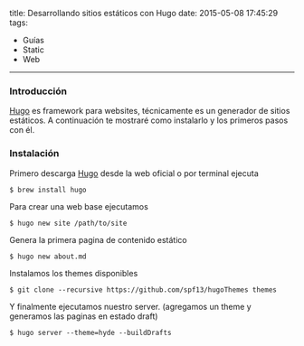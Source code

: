 title: Desarrollando sitios estáticos con Hugo
date: 2015-05-08 17:45:29
tags:
- Guías
- Static
- Web
---

### Introducción
[Hugo](http://gohugo.io/) es framework para websites, técnicamente es un generador de sitios estáticos. A continuación te mostraré como instalarlo y los primeros pasos con él. 


### Instalación 

Primero descarga [Hugo](http://gohugo.io/) desde la web oficial o por terminal ejecuta

    $ brew install hugo

Para crear una web base ejecutamos

    $ hugo new site /path/to/site

Genera la primera pagina de contenido estático

    $ hugo new about.md

Instalamos los themes disponibles

    $ git clone --recursive https://github.com/spf13/hugoThemes themes

Y finalmente ejecutamos nuestro server. (agregamos un theme y generamos las paginas en estado draft)

    $ hugo server --theme=hyde --buildDrafts

